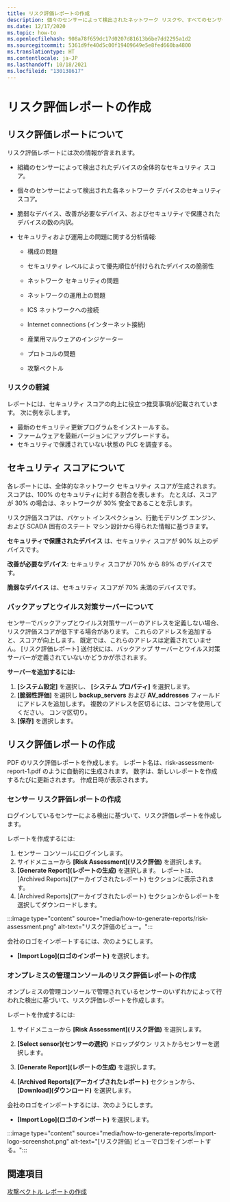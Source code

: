 ```yaml
---
title: リスク評価レポートの作成
description: 個々のセンサーによって検出されたネットワーク リスクや、すべてのセンサーによって検出されたリスクの集計ビューを把握できます。
ms.date: 12/17/2020
ms.topic: how-to
ms.openlocfilehash: 908a78f659dc17d0207d81613b6be7dd2295a1d2
ms.sourcegitcommit: 5361d9fe40d5c00f19409649e5e8fed660ba4800
ms.translationtype: HT
ms.contentlocale: ja-JP
ms.lasthandoff: 10/18/2021
ms.locfileid: "130138617"
---
```

# <a name="risk-assessment-reporting"></a>リスク評価レポートの作成

## <a name="about-risk-assessment-reports"></a>リスク評価レポートについて

リスク評価レポートには次の情報が含まれます。

- 組織のセンサーによって検出されたデバイスの全体的なセキュリティ スコア。

- 個々のセンサーによって検出された各ネットワーク デバイスのセキュリティ スコア。

- 脆弱なデバイス、改善が必要なデバイス、およびセキュリティで保護されたデバイスの数の内訳。

-  セキュリティおよび運用上の問題に関する分析情報:

    - 構成の問題

    - セキュリティ レベルによって優先順位が付けられたデバイスの脆弱性

    - ネットワーク セキュリティの問題

    - ネットワークの運用上の問題

    - ICS ネットワークへの接続

    - Internet connections (インターネット接続)

    - 産業用マルウェアのインジケーター

    - プロトコルの問題

    - 攻撃ベクトル

### <a name="risk-mitigation"></a>リスクの軽減

レポートには、セキュリティ スコアの向上に役立つ推奨事項が記載されています。 次に例を示します。
- 最新のセキュリティ更新プログラムをインストールする。
- ファームウェアを最新バージョンにアップグレードする。
- セキュリティで保護されていない状態の PLC を調査する。

## <a name="about-security-scores"></a>セキュリティ スコアについて

各レポートには、全体的なネットワーク セキュリティ スコアが生成されます。 スコアは、100% のセキュリティに対する割合を表します。 たとえば、スコアが 30% の場合は、ネットワークが 30% 安全であることを示します。

リスク評価スコアは、パケット インスペクション、行動モデリング エンジン、および SCADA 固有のステート マシン設計から得られた情報に基づきます。

**セキュリティで保護されたデバイス** は、セキュリティ スコアが 90% 以上のデバイスです。

**改善が必要なデバイス**: セキュリティ スコアが 70% から 89% のデバイスです。

**脆弱なデバイス** は、セキュリティ スコアが 70% 未満のデバイスです。

### <a name="about-backup-and-anti-virus-servers"></a>バックアップとウイルス対策サーバーについて

センサーでバックアップとウイルス対策サーバーのアドレスを定義しない場合、リスク評価スコアが低下する場合があります。 これらのアドレスを追加すると、スコアが向上します。 既定では、これらのアドレスは定義されていません。
[リスク評価レポート] 送付状には、バックアップ サーバーとウイルス対策サーバーが定義されていないかどうかが示されます。

**サーバーを追加するには:**

1. **[システム設定]** を選択し、 **[システム プロパティ]** を選択します。
1. **[脆弱性評価]** を選択し **backup_servers** および **AV_addresses** フィールドにアドレスを追加します。 複数のアドレスを区切るには、コンマを使用してください。  コンマ区切り。  
1. **[保存]** を選択します。
## <a name="create-risk-assessment-reports"></a>リスク評価レポートの作成

PDF のリスク評価レポートを作成します。 レポート名は、risk-assessment-report-1.pdf のように自動的に生成されます。 数字は、新しいレポートを作成するたびに更新されます。  作成日時が表示されます。

### <a name="create-a-sensor-risk-assessment-report"></a>センサー リスク評価レポートの作成

ログインしているセンサーによる検出に基づいて、リスク評価レポートを作成します。

レポートを作成するには:

1. センサー コンソールにログインします。
1. サイドメニューから **[Risk Assessment]\(リスク評価\)** を選択します。
1. **[Generate Report]\(レポートの生成\)** を選択します。 レポートは、[Archived Reports]\(アーカイブされたレポート\) セクションに表示されます。
1. [Archived Reports]\(アーカイブされたレポート\) セクションからレポートを選択してダウンロードします。

:::image type="content" source="media/how-to-generate-reports/risk-assessment.png" alt-text="リスク評価のビュー。":::

会社のロゴをインポートするには、次のようにします。

- **[Import Logo]\(ロゴのインポート\)** を選択します。

### <a name="create-an-on-premises-management-console-risk-assessment-report"></a>オンプレミスの管理コンソールのリスク評価レポートの作成

オンプレミスの管理コンソールで管理されているセンサーのいずれかによって行われた検出に基づいて、リスク評価レポートを作成します。 

レポートを作成するには:

1. サイドメニューから **[Risk Assessment]\(リスク評価\)** を選択します。

2. **[Select sensor]\(センサーの選択\)** ドロップダウン リストからセンサーを選択します。

3. **[Generate Report]\(レポートの生成\)** を選択します。

4. **[Archived Reports]\(アーカイブされたレポート\)** セクションから、 **[Download]\(ダウンロード\)** を選択します。

会社のロゴをインポートするには、次のようにします。

- **[Import Logo]\(ロゴのインポート\)** を選択します。

:::image type="content" source="media/how-to-generate-reports/import-logo-screenshot.png" alt-text="[リスク評価] ビューでロゴをインポートする。":::

## <a name="see-also"></a>関連項目

[攻撃ベクトル レポートの作成](how-to-create-attack-vector-reports.md)
